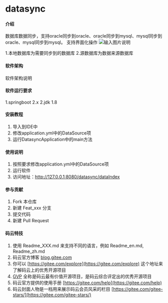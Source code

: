 # datasync

#### 介绍
数据库数据同步，支持oracle同步到oracle、oracle同步到mysql、mysql同步到oracle、mysql同步到mysql。
支持界面化操作
![输入图片说明](https://images.gitee.com/uploads/images/2019/0513/231249_e0c92f01_1650886.png "微信图片_20190513231226.png")

1.本地数据库为需要同步到的数据库
2.源数据库为数据来源数据库

#### 软件架构
软件架构说明

#### 软件运行要求
1.springboot 2.x
2.jdk 1.8

#### 安装教程

1. 导入到IDE中
2. 修改application.yml中的DataSource项
3. 运行DatasyncApplication中的main方法

#### 使用说明

1. 按照要求修改application.yml中的DataSource项
2. 运行软件
3. 访问地址：http://127.0.0.1:8080/datasync/dataIndex



#### 参与贡献

1. Fork 本仓库
2. 新建 Feat_xxx 分支
3. 提交代码
4. 新建 Pull Request


#### 码云特技

1. 使用 Readme\_XXX.md 来支持不同的语言，例如 Readme\_en.md, Readme\_zh.md
2. 码云官方博客 [blog.gitee.com](https://blog.gitee.com)
3. 你可以 [https://gitee.com/explore](https://gitee.com/explore) 这个地址来了解码云上的优秀开源项目
4. [GVP](https://gitee.com/gvp) 全称是码云最有价值开源项目，是码云综合评定出的优秀开源项目
5. 码云官方提供的使用手册 [https://gitee.com/help](https://gitee.com/help)
6. 码云封面人物是一档用来展示码云会员风采的栏目 [https://gitee.com/gitee-stars/](https://gitee.com/gitee-stars/)